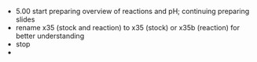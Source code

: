 - 5.00 start preparing overview of reactions and pH; continuing preparing slides
- rename x35 (stock and reaction) to x35 (stock) or x35b (reaction) for better understanding
- stop
-